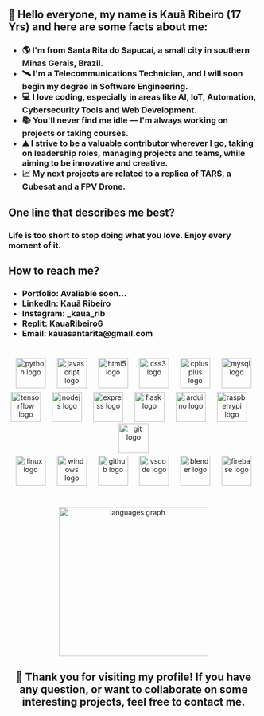 <h2>
  👋 Hello everyone, my name is Kauã Ribeiro (17 Yrs) and here are some facts about me:
</h2>
<h3 align="left"> 
  <ul>
    <li>🌎 I'm from Santa Rita do Sapucaí, a small city in southern Minas Gerais, Brazil.</li>
    <li>🛰️ I'm a Telecommunications Technician, and I will soon begin my degree in Software Engineering.</li>
    <li>💻 I love coding, especially in areas like AI, IoT, Automation, Cybersecurity Tools and Web Development.</li>
    <li>📚 You'll never find me idle — I'm always working on projects or taking courses.</li>
    <li>⛰️ I strive to be a valuable contributor wherever I go, taking on leadership roles, managing projects and teams, while aiming to be innovative and creative.</li>
    <li>📈 My next projects are related to a replica of TARS, a Cubesat and a FPV Drone.</li>
  </ul>
</h3>

<h2 align="left">
  One line that describes me best?
</h2>
<h3 align="left">
  Life is too short to stop doing what you love. Enjoy every moment of it.
</h3>

<h2 align="left">
  How to reach me?
</h2>
<h3 align="left">
  <ul>
    <li>Portfolio: Avaliable soon...</li>
    <li>LinkedIn: Kauã Ribeiro</li>
    <li>Instagram: _kaua_rib</li>
    <li>Replit: KauaRibeiro6</li>
    <li>Email: kauasantarita@gmail.com</li>
  </ul>
</h3>

###

<br clear="both">

<div align="center">
  <div align="center">
    <img src="https://skillicons.dev/icons?i=py" height="60" alt="python logo"  />
    <img width="15" />
    <img src="https://skillicons.dev/icons?i=js" height="60" alt="javascript logo"  />
    <img width="15" />
    <img src="https://skillicons.dev/icons?i=html" height="60" alt="html5 logo"  />
    <img width="15" />
    <img src="https://skillicons.dev/icons?i=css" height="60" alt="css3 logo"  />
    <img width="15" />
    <img src="https://skillicons.dev/icons?i=cpp" height="60" alt="cplusplus logo"  />
    <img width="15" />
    <img src="https://skillicons.dev/icons?i=mysql" height="60" alt="mysql logo"  />  
  </div>
  <img height="5" />
  <div align="center">
    <img src="https://skillicons.dev/icons?i=tensorflow" height="60" alt="tensorflow logo"  />
    <img width="15" />
    <img src="https://skillicons.dev/icons?i=nodejs" height="60" alt="nodejs logo"  />
    <img width="15" />
    <img src="https://skillicons.dev/icons?i=express" height="60" alt="express logo"  />
    <img width="15" />
    <img src="https://skillicons.dev/icons?i=flask" height="60" alt="flask logo"  />
    <img width="15" />
    <img src="https://skillicons.dev/icons?i=arduino" height="60" alt="arduino logo"  />
    <img width="15" />
    <img src="https://skillicons.dev/icons?i=raspberrypi" height="60" alt="raspberrypi logo"  />
    <img width="15" />
    <img src="https://skillicons.dev/icons?i=git" height="60" alt="git logo"  />
  </div>
  <img height="5" />
  <div align="center">
    <img src="https://skillicons.dev/icons?i=linux" height="60" alt="linux logo"  />
    <img width="15" />
    <img src="https://skillicons.dev/icons?i=windows" height="60" alt="windows logo"  />
    <img width="15" />
    <img src="https://skillicons.dev/icons?i=github" height="60" alt="github logo"  />
    <img width="15" />
    <img src="https://skillicons.dev/icons?i=vscode" height="60" alt="vscode logo"  />
    <img width="15" />
    <img src="https://skillicons.dev/icons?i=blender" height="60" alt="blender logo"  />
    <img width="15" />
    <img src="https://skillicons.dev/icons?i=firebase" height="60" alt="firebase logo"  />
  </div>
</div>

###

<br clear="both">

<div align="center">
  <img src="https://github-readme-stats.vercel.app/api/top-langs?username=Kauakim&locale=en&hide_title=false&layout=compact&card_width=320&langs_count=6&theme=highcontrast&hide_border=true&order=2" height="300" alt="languages graph"  />
</div>

###

<h2 align="center">
  🚀 Thank you for visiting my profile! If you have any question, or want to collaborate on some interesting projects, feel free to contact me. 
</h2>

